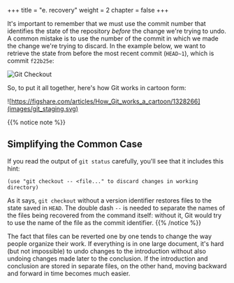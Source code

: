 +++
title = "e. recovery"
weight = 2
chapter = false
+++

It's important to remember that
we must use the commit number that identifies the state of the repository
*before* the change we're trying to undo.
A common mistake is to use the number of
the commit in which we made the change we're trying to discard.
In the example below, we want to retrieve the state from before the most
recent commit (`HEAD~1`), which is commit `f22b25e`:

![Git Checkout](images/git-checkout.svg)

So, to put it all together,
here's how Git works in cartoon form:

![https://figshare.com/articles/How_Git_works_a_cartoon/1328266](images/git_staging.svg)

{{% notice note %}}
 ## Simplifying the Common Case

 If you read the output of `git status` carefully,
 you'll see that it includes this hint:

 ```
 (use "git checkout -- <file..." to discard changes in working directory)
 ```

 As it says,
 `git checkout` without a version identifier restores files to the state saved in `HEAD`.
 The double dash `--` is needed to separate the names of the files being recovered
 from the command itself:
 without it,
 Git would try to use the name of the file as the commit identifier.
{{% /notice %}}

The fact that files can be reverted one by one
tends to change the way people organize their work.
If everything is in one large document,
it's hard (but not impossible) to undo changes to the introduction
without also undoing changes made later to the conclusion.
If the introduction and conclusion are stored in separate files,
on the other hand,
moving backward and forward in time becomes much easier.

